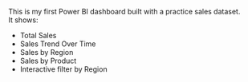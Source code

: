 This is my first Power BI dashboard built with a practice sales dataset.  
It shows:
- Total Sales
- Sales Trend Over Time
- Sales by Region
- Sales by Product
- Interactive filter by Region
